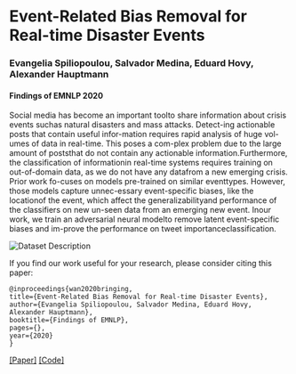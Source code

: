 # Event-Related Bias Removal for Real-time Disaster Events

### Evangelia Spiliopoulou, Salvador Medina, Eduard Hovy, Alexander Hauptmann
#### Findings of EMNLP 2020

Social  media  has  become  an  important  toolto share information about crisis events suchas natural disasters and mass attacks.  Detect-ing actionable posts that contain useful infor-mation  requires  rapid  analysis  of  huge  vol-umes of data in real-time.  This poses a com-plex problem due to the large amount of poststhat do not contain any actionable information.Furthermore, the classification of informationin real-time systems requires training on out-of-domain  data,  as  we  do  not  have  any  datafrom  a  new  emerging  crisis.   Prior  work  fo-cuses on models pre-trained on similar eventtypes.  However, those models capture unnec-essary event-specific biases,  like the locationof the event, which affect the generalizabilityand performance of the classifiers on new un-seen  data  from  an  emerging  new  event.    Inour work, we train an adversarial neural modelto remove latent event-specific biases and im-prove  the  performance  on  tweet  importanceclassification.

![Dataset Description](imgs/datset.png)


If you find our work useful for your research, please consider citing this paper:

```
@inproceedings{wan2020bringing,
title={Event-Related Bias Removal for Real-time Disaster Events},
author={Evangelia Spiliopoulou, Salvador Medina, Eduard Hovy, Alexander Hauptmann},
booktitle={Findings of EMNLP},
pages={},
year={2020}
}
```

[\[Paper\]]() [\[Code\]]()



